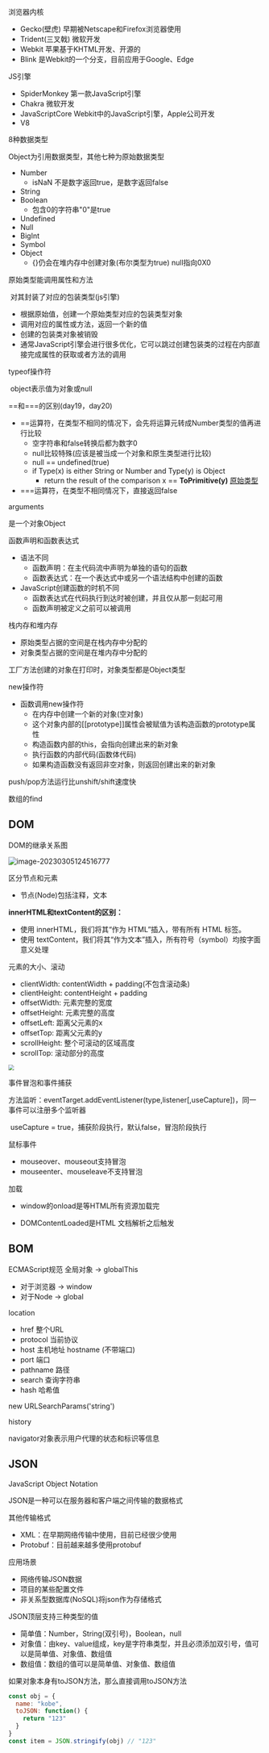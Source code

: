 浏览器内核

* Gecko(壁虎) 早期被Netscape和Firefox浏览器使用
* Trident(三叉戟) 微软开发
* Webkit  苹果基于KHTML开发、开源的
* Blink 是Webkit的一个分支，目前应用于Google、Edge



JS引擎

* SpiderMonkey 第一款JavaScript引擎
* Chakra  微软开发
* JavaScriptCore  Webkit中的JavaScript引擎，Apple公司开发
* V8



8种数据类型

Object为引用数据类型，其他七种为原始数据类型

* Number
  * isNaN 不是数字返回true，是数字返回false
* String
* Boolean
  * 包含0的字符串"0"是true
* Undefined
* Null
* BigInt
* Symbol
* Object
  * {}仍会在堆内存中创建对象(布尔类型为true)   null指向0X0



原始类型能调用属性和方法

​	对其封装了对应的包装类型(js引擎)

- 根据原始值，创建一个原始类型对应的包装类型对象
- 调用对应的属性或方法，返回一个新的值
- 创建的包装类对象被销毁
- 通常JavaScript引擎会进行很多优化，它可以跳过创建包装类的过程在内部直接完成属性的获取或者方法的调用



typeof操作符

​	object表示值为对象或null



==和=\==的区别(day19，day20)

* ==运算符，在类型不相同的情况下，会先将运算元转成Number类型的值再进行比较
  * 空字符串和false转换后都为数字0
  * null比较特殊(应该是被当成一个对象和原生类型进行比较)
  * null == undefined(true)
  * if Type(x) is either String or Number and Type(y) is Object
    * return the result of the comparison x == **ToPrimitive(y)** [原始类型](https://262.ecma-international.org/5.1/#sec-9.1)
* ===运算符，在类型不相同情况下，直接返回false



arguments

  是一个对象Object



函数声明和函数表达式

* 语法不同
  * 函数声明：在主代码流中声明为单独的语句的函数
  * 函数表达式：在一个表达式中或另一个语法结构中创建的函数
* JavaScript创建函数的时机不同
  * 函数表达式在代码执行到达时被创建，并且仅从那一刻起可用
  * 函数声明被定义之前可以被调用



栈内存和堆内存

* 原始类型占据的空间是在栈内存中分配的
* 对象类型占据的空间是在堆内存中分配的



工厂方法创建的对象在打印时，对象类型都是Object类型



new操作符

* 函数调用new操作符
  * 在内存中创建一个新的对象(空对象)
  * 这个对象内部的[[prototype]]属性会被赋值为该构造函数的prototype属性
  * 构造函数内部的this，会指向创建出来的新对象
  * 执行函数的内部代码(函数体代码)
  * 如果构造函数没有返回非空对象，则返回创建出来的新对象



push/pop方法运行比unshift/shift速度快



数组的find



## DOM

DOM的继承关系图

![image-20230305124516777](img/image-20230305124516777.png)

区分节点和元素

* 节点(Node)包括注释，文本



**innerHTML和textContent的区别：**

- 使用 innerHTML，我们将其“作为 HTML”插入，带有所有 HTML 标签。
- 使用 textContent，我们将其“作为文本”插入，所有符号（symbol）均按字面意义处理



元素的大小、滚动

* clientWidth: contentWidth + padding(不包含滚动条)
* clientHeight: contentHeight + padding
* offsetWidth: 元素完整的宽度
* offsetHeight: 元素完整的高度
* offsetLeft: 距离父元素的x
* offsetTop: 距离父元素的y
* scrollHeight: 整个可滚动的区域高度
* scrollTop: 滚动部分的高度

<img src="img/image-20230207110237701.png"  style="zoom:70%;" />









事件冒泡和事件捕获

​	方法监听：eventTarget.addEventListener(type,listener[,useCapture])，同一事件可以注册多个监听器

​	useCapture = true，捕获阶段执行，默认false，冒泡阶段执行



 鼠标事件

* mouseover、mouseout支持冒泡
* mouseenter、mouseleave不支持冒泡



加载

* window的onload是等HTML所有资源加载完

* DOMContentLoaded是HTML 文档解析之后触发



## BOM

ECMAScript规范  全局对象 -> globalThis

* 对于浏览器 -> window
* 对于Node -> global



location

* href 整个URL
* protocol 当前协议
* host 主机地址   hostname (不带端口)
* port 端口
* pathname 路径
* search 查询字符串
* hash 哈希值

new URLSearchParams('string')



history



navigator对象表示用户代理的状态和标识等信息







## JSON

JavaScript Object Notation

JSON是一种可以在服务器和客户端之间传输的数据格式

其他传输格式

* XML：在早期网络传输中使用，目前已经很少使用
* Protobuf：目前越来越多使用protobuf



应用场景

* 网络传输JSON数据
* 项目的某些配置文件
* 非关系型数据库(NoSQL)将json作为存储格式



JSON顶层支持三种类型的值

* 简单值：Number，String(双引号)，Boolean，null
* 对象值：由key、value组成，key是字符串类型，并且必须添加双引号，值可以是简单值、对象值、数组值
* 数组值：数组的值可以是简单值、对象值、数组值



如果对象本身有toJSON方法，那么直接调用toJSON方法

```js
const obj = {
  name: "kobe",
  toJSON: function() {
    return "123"
  }
}
const item = JSON.stringify(obj) // "123"
```


